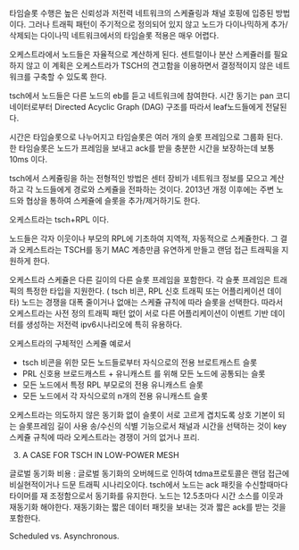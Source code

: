 타임슬롯 수행은 높은 신뢰성과 저전력 네트워크의 스케쥴링과 채널 호핑에 입증된 방법이다.
그러나 트래픽 패턴이 주기적으로 정의되어 있지 않고 노드가 다이나믹하게 추가/삭제되는
 다이나믹 네트워크에서의 타임슬롯 적용은 매우 어렵다.

오케스트라에서 노드들은 자율적으로 계산하게 된다. 
센트럴이나 분산 스케쥴러를 필요하지 않고 
이 계획은 오케스트라가 TSCH의 견고함을 이용하면서 결정적이지 않은 네트워크를 구축할 수 있도록 한다.

tsch에서 노드들은 다른 노드의 eb를 듣고 네트워크에 참여한다.
시간 동기는 pan 코디네이터로부터 Directed Acyclic Graph (DAG) 구조를 따라서 leaf노드들에게 전달된다.

시간은 타임슬롯으로 나누어지고 타임슬롯은 여러 개의 슬롯 프레임으로 그룹화 된다.
한 타임슬롯은 노드가 프레임을 보내고 ack를 받을 충분한 시간을 보장하는데 보통 10ms 이다.

tsch에서 스케쥴링을 하는 전형적인 방법은 센터 장비가 네트워크 정보를 모으고 계산하고 각 노드들에게 경로와 스케쥴을 전파하는 것이다.
2013년 개정 이후에는 주변 노드와 협상을 통하여 스케쥴에 슬롯을 추가/제거하기도 한다.


오케스트라는 tsch+RPL 이다.

노드들은 각자 이웃이나 부모의 RPL에 기초하여 지역적, 자동적으로 스케쥴한다.
그 결과 오케스트라는 TSCH를 동기 MAC 계층만큼 유연하게 만들고 랜덤 접근 트래픽을 지원하게 한다.

오케스트라 스케쥴은 다른 길이의 다른 슬롯 프레임을 포함한다.
각 슬폿 프레임은 트래픽의 특정한 타입을 지원한다. ( tsch 비콘, RPL 신호 트래픽 또는 어플리케이션 데이타)
노드는 경쟁을 대폭 줄이거나 없애는 스케쥴 규칙에 따라 슬롯을 선택한다.
따라서 오케스트라는 사전 정의 트래픽 패턴 없이 서로 다른 어플리케이션이 이벤트 기반 데이터를 생성하는 저전력 ipv6시나리오에 특히 유용하다.

오케스트라의 구체적인 스케쥴 예로서
- tsch 비콘을 위한 모든 노드들로부터 자식으로의 전용 브로트캐스트 슬롯
- PRL 신호용 브로드캐스트 + 유니캐스트 를 위해 모든 노드에 공통되는 슬롯
- 모든 노드에서 특정 RPL 부모로의 전용 유니캐스트 슬롯
- 모든 노드에서 각 자식으로의 n개의 전용 유니캐스트 슬롯

오케스트라는 의도하지 않은 동기화 없이 슬롯이 서로 고르게 겹치도록 상호 기본이 되는 슬롯프레임 길이 사용
송/수신의 식별 기능으로서 채널과 시간을 선택하는 것이 key
스케쥴 규칙에 따라 오케스트라는 경쟁이 거의 없거나 프리.


3. A CASE FOR TSCH IN LOW-POWER MESH

글로벌 동기화 비용 :
글로벌 동기화의 오버헤드로 인하여 tdma프로토콜은 랜덤 접근에 비실현적이거나 드문 트래픽 시나리오이다.
tsch에서 노드는 ack 패킷을 수신할때마다 타이머를 재 조정함으로서 동기화를 유지한다. 
노드는 12.5초마다 시간 소스를 이웃과 재동기화 해야한다.
재동기화는 짧은 데이터 패킷을 보내는 것과 짧은 ack를 받는 것을 포함한다.

Scheduled vs. Asynchronous.
